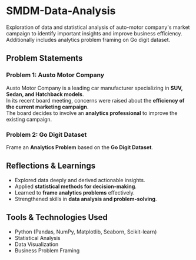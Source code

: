 # SMDM-Data-Analysis
Exploration of data and statistical analysis of auto-motor company's market campaign to identify important insights and improve business efficiency. Additionally includes analytics problem framing on Go digit dataset.
## Problem Statements

### Problem 1: Austo Motor Company
Austo Motor Company is a leading car manufacturer specializing in **SUV, Sedan, and Hatchback models**.  
In its recent board meeting, concerns were raised about the **efficiency of the current marketing campaign**.  
The board decides to involve an **analytics professional** to improve the existing campaign.  

### Problem 2: Go Digit Dataset
Frame an **Analytics Problem** based on the **Go Digit Dataset**.

## Reflections & Learnings
- Explored data deeply and derived actionable insights.  
- Applied **statistical methods for decision-making**.  
- Learned to **frame analytics problems** effectively.  
- Strengthened skills in **data analysis and problem-solving**.

## Tools & Technologies Used
- Python (Pandas, NumPy, Matplotlib, Seaborn, Scikit-learn)  
- Statistical Analysis  
- Data Visualization  
- Business Problem Framing
